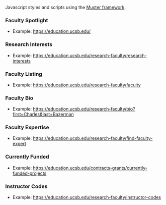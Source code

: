Javascript styles and scripts using the [Muster framework](https://bitbucket.org/ggse/muster).

### Faculty Spotlight
* Example: <https://education.ucsb.edu/>

### Research Interests
* Example: <https://education.ucsb.edu/research-faculty/research-interests>

### Faculty Listing
* Example: <https://education.ucsb.edu/research-faculty/faculty>

### Faculty Bio
* Example: <https://education.ucsb.edu/research-faculty/bio?first=Charles&last=Bazerman>

### Faculty Expertise
* Example: <https://education.ucsb.edu/research-faculty/find-faculty-expert>

### Currently Funded
* Example: <https://education.ucsb.edu/contracts-grants/currently-funded-projects>

### Instructor Codes
* Example: <https://education.ucsb.edu/research-faculty/instructor-codes>
